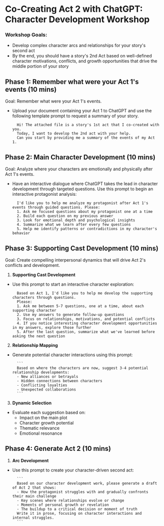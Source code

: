 # Co-Creating Act 2 with ChatGPT: Character Development Workshop

### Workshop Goals:
- Develop complex character arcs and relationships for your story's second act
- By the end, you should have a story's 2nd Act based on well-defined character motivations, conflicts, and growth opportunities that drive the middle portion of your story

## Phase 1: Remember what were your Act 1's events (10 mins)

Goal: Remember what were your Act 1's events.

- Upload your document containing your Act 1 to ChatGPT and use the following template prompt to request a summary of your story.

        
        Hi! The attached file is a story's 1st act that I co-created with you.
        Today, I want to develop the 2nd act with your help.
        Can you start by providing me a summary of the events of my Act 1.
        

## Phase 2: Main Character Development (10 mins)

Goal: Analyze where your characters are emotionally and physically after Act 1's events. 

- Have an interactive dialogue where ChatGPT takes the lead in character development through targeted questions. Use this prompt to begin an interactive protagonist analysis:

        
        I'd like you to help me analyze my protagonist after Act 1's events through guided questions. Please:
        1. Ask me focused questions about my protagonist one at a time
        2. Build each question on my previous answer
        3. Look for emotional depth and psychological insights
        4. Summarize what we learn after every few questions
        5. Help me identify patterns or contradictions in my character's behavior
        
          
## Phase 3: Supporting Cast Development (10 mins)

Goal: Create compelling interpersonal dynamics that will drive Act 2's conflicts and development.

1. **Supporting Cast Development**
- Use this prompt to start an interactive character exploration:

        
        Based on Act 1, I'd like you to help me develop the supporting characters through questions.
        Please:
        1. Ask me between 5-7 questions, one at a time, about each supporting character
        2. Use my answers to generate follow-up questions
        3. Focus on relationships, motivations, and potential conflicts
        4. If you notice interesting character development opportunities in my answers, explore those further
        5. After the last question, summarize what we've learned before asking the next question

2. **Relationship Mapping**
- Generate potential character interactions using this prompt:

        ```
        Based on where the characters are now, suggest 3-4 potential relationship developments:
        - New alliances or betrayals
        - Hidden connections between characters
        - Conflicting loyalties
        - Unexpected collaborations
        ```

3. **Dynamic Selection**
- Evaluate each suggestion based on:
  - Impact on the main plot
  - Character growth potential
  - Thematic relevance
  - Emotional resonance

## Phase 4: Generate Act 2 (10 mins)

1. **Arc Development**
- Use this prompt to create your character-driven second act:

        ```
        Based on our character development work, please generate a draft of Act 2 that shows:
        - How the protagonist struggles with and gradually confronts their main challenge
        - Key scenes where relationships evolve or change
        - Moments of personal growth or revelation
        - The buildup to a critical decision or moment of truth
        Write it in prose, focusing on character interactions and internal struggles.
        ```
        
